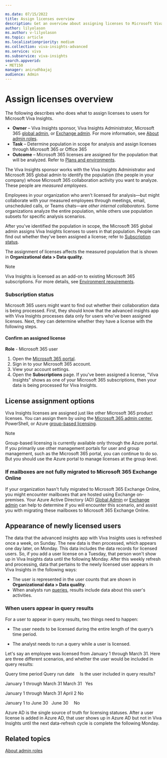 ```yaml
---

ms.date: 07/15/2022
title: Assign licenses overview
description: Get an overview about assigning licenses to Microsoft Viva Insights users 
author: lilyolason
ms.author: v-lilyolason
ms.topic: article
ms.localizationpriority: medium 
ms.collection: viva-insights-advanced 
ms.service: viva 
ms.subservice: viva-insights 
search.appverid: 
- MET150 
manager: anirudhbajaj
audience: Admin
---
```


# Assign licenses overview

The following describes who does what to assign licenses to users for Microsoft Viva Insights.

* **Owner** – Viva Insights sponsor, Viva Insights Administrator, Microsoft 365 [global admin](/microsoft-365/admin/add-users/about-admin-roles), or [Exchange admin](/azure/active-directory/roles/permissions-reference#exchange-administrator). For more information, see [About admin roles](/microsoft-365/admin/add-users/about-admin-roles?view=o365-worldwide&preserve-view=true).
* **Task** – Determine population in scope for analysis and assign licenses through Microsoft 365 or Office 365
* **Outcome** – Microsoft 365 licenses are assigned for the population that will be analyzed. Refer to [Plans and environments](/viva/insights/personal/overview/plans-environments#additional-features).

The Viva Insights sponsor works with the Viva Insights Administrator and Microsoft 365 global admin to identify the population (the people in your company) whose Microsoft 365 collaboration activity you want to analyze. These people are *measured employees*.

Employees in your organization who aren't licensed for analysis—but might collaborate with your measured employees through meetings, email, unscheduled calls, or Teams chats—are *other internal collaborators*. Some organizations analyze the entire population, while others use population subsets for specific analysis scenarios.

After you've identified the population in scope, the Microsoft 365 global admin assigns Viva Insights licenses to users in that population. People can find out whether they've been assigned a license; refer to [Subscription status](#subscription-status).

The assignment of licenses affects the measured population that is shown in **Organizational data > Data quality**.

>[!Note]
>Viva Insights is licensed as an add-on to existing Microsoft 365 subscriptions. For more details, see [Environment requirements](/viva/insights/Setup/Environment-Requirements?toc=/viva/insights/advanced/toc.json&bc=/viva/insights/breadcrumb/toc.json).

### Subscription status

Microsoft 365 users might want to find out whether their collaboration data is being processed. First, they should know that the advanced insights app with Viva Insights processes data only for users who've been assigned licenses. Next, they can determine whether they have a license with the following steps.

#### Confirm an assigned license

**Role** - Microsoft 365 user

1. Open the [Microsoft 365 portal](https://portal.office.com).
2. Sign in to your Microsoft 365 account.
3. View your account settings.
4. Open the **Subscriptions** page. If you've been assigned a license, "Viva Insights" shows as one of your Microsoft 365 subscriptions, then your data is being processed for Viva Insights.

## License assignment options

Viva Insights licenses are assigned just like other Microsoft 365 product licenses. You can assign them by using the [Microsoft 365 admin center​](/microsoft-365/admin/add-users/add-users), PowerShell, or Azure [group-based licensing](/azure/active-directory/enterprise-users/licensing-groups-assign).

>[!Note]
>Group-based licensing is currently available only through the Azure portal. If you primarily use other management portals for user and group management, such as the Microsoft 365 portal, you can continue to do so. But you should use the Azure portal to manage licenses at the group level.

### If mailboxes are not fully migrated to Microsoft 365 Exchange Online

If your organization hasn't fully migrated to Microsoft 365 Exchange Online, you might encounter mailboxes that are hosted using Exchange on-premises. Your Azure Active Directory (AD) [Global Admin](/azure/active-directory/roles/permissions-reference#global-administrator) or [Exchange admin](/azure/active-directory/roles/permissions-reference#exchange-administrator) can help to determine if you will encounter this scenario, and assist you with migrating these mailboxes to Microsoft 365 Exchange Online. 

## Appearance of newly licensed users

The data that the advanced insights app with Viva Insights uses is refreshed once a week, on Sunday. The new data is then processed, which appears one day later, on Monday. This data includes the data records for licensed users. So, if you add a user license on a Tuesday, that person won't show up in Viva Insights data until the following Monday. After this weekly refresh and processing, data that pertains to the newly licensed user appears in Viva Insights in the following ways:

* The user is represented in the user counts that are shown in **Organizational data > Data quality**.
* When analysts run [queries](../analyst/person-query.md), results include data about this user's activities.

### When users appear in query results

For a user to appear in query results, two things need to happen:

* The user needs to be licensed during the entire length of the query’s time period.

* The analyst needs to run a query while a user is licensed.

Let's say an employee was licensed from January 1 through March 31. Here are three different scenarios, and whether the user would be included in query results:




Query time period
	Query run date  
	Is the user included in query results?

January 1 through March 31
	March 31 
	Yes

January 1 through March 31
	April 2
	No

January 1 to June 30 
	June 30  
	No

Azure AD is the single source of truth for licensing statuses. After a user license is added in Azure AD, that user shows up in Azure AD but not in Viva Insights until the next data-refresh cycle is complete the following Monday.

## Related topics

[About admin roles](/microsoft-365/admin/add-users/about-admin-roles)


